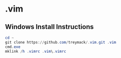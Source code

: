 # .vim

## Windows Install Instructions
```powershell
cd ~
git clone https://github.com/treymack/.vim.git .vim
cmd.exe
mklink /h .vimrc .vim\.vimrc
```
